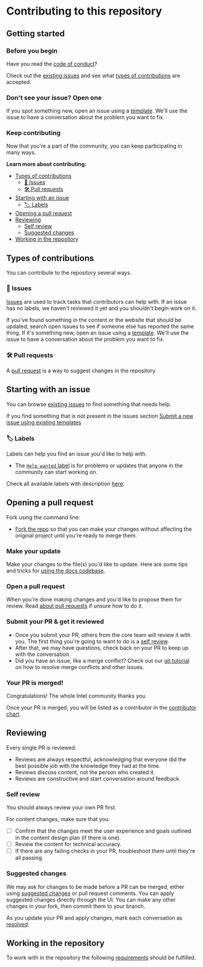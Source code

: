 # Contributing to this repository <!-- omit in toc -->

## Getting started <!-- omit in toc -->

### Before you begin

Have you read the [code of conduct](CODE_OF_CONDUCT.md)?

Check out the [existing issues](https://github.com/rfprod/nx-ng-starter/issues) and see what [types of contributions](#types-of-contributions) are accepted.

### Don't see your issue? Open one

If you spot something new, open an issue using a [template](https://github.com/rfprod/nx-ng-starter/issues/new/choose). We'll use the issue to have a conversation about the problem you want to fix.

### Keep contributing

Now that you're a part of the community, you can keep participating in many ways.

**Learn more about contributing:**

- [ Types of contributions](#types-of-contributions)
  - [:memo: Issues](#memo-issues)
  - [:hammer_and_wrench: Pull requests](#hammer_and_wrench-pull-requests)
- [Starting with an issue](#starting-with-an-issue)
  - [:label: Labels](#label-labels)
- [Opening a pull request](#opening-a-pull-request)
- [Reviewing](#reviewing)
  - [Self review](#self-review)
  - [Suggested changes](#suggested-changes)
- [Working in the repository](#working-in-the-repository)

## Types of contributions

You can contribute to the repository several ways.

### :memo: Issues

[Issues](https://docs.github.com/en/github/managing-your-work-on-github/about-issues) are used to track tasks that contributors can help with. If an issue has no labels, we haven't reviewed it yet and you shouldn't begin work on it.

If you've found something in the content or the website that should be updated, search open issues to see if someone else has reported the same thing. If it's something new, open an issue using a [template](https://github.com/rfprod/nx-ng-starter/issues/new/choose). We'll use the issue to have a conversation about the problem you want to fix.

### :hammer_and_wrench: Pull requests

A [pull request](https://docs.github.com/en/github/collaborating-with-issues-and-pull-requests/about-pull-requests) is a way to suggest changes in the repository.

## Starting with an issue

You can browse [existing issues](https://github.com/rfprod/nx-ng-starter/issues) to find something that needs help.

If you find something that is not present in the issues section [Submit a new issue using existing templates](https://github.com/rfprod/nx-ng-starter/issues/new/choose)

### :label: Labels

Labels can help you find an issue you'd like to help with.

- The [`Help wanted` label](https://github.com/github/docs/issues?q=is%3Aopen+is%3Aissue+label%3A%22help+wanted%22) is for problems or updates that anyone in the community can start working on.

Check all available labels with description [here](https://github.com/rfprod/nx-ng-starter/labels).

## Opening a pull request

Fork using the command line:

- [Fork the repo](https://docs.github.com/en/github/getting-started-with-github/fork-a-repo#fork-an-example-repository) so that you can make your changes without affecting the original project until you're ready to merge them.

### Make your update

Make your changes to the file(s) you'd like to update. Here are some tips and tricks for [using the docs codebase](#working-in-the-repository).

### Open a pull request

When you're done making changes and you'd like to propose them for review. Read [about pull requests](https://docs.github.com/en/github/collaborating-with-pull-requests/proposing-changes-to-your-work-with-pull-requests/about-pull-requests) if unsure how to do it.

### Submit your PR & get it reviewed

- Once you submit your PR, others from the core team will review it with you. The first thing you're going to want to do is a [self review](#self-review).
- After that, we may have questions, check back on your PR to keep up with the conversation.
- Did you have an issue, like a merge conflict? Check out our [git tutorial](https://lab.github.com/githubtraining/managing-merge-conflicts) on how to resolve merge conflicts and other issues.

### Your PR is merged!

Congratulations! The whole Intel community thanks you.

Once your PR is merged, you will be listed as a contributor in the [contributor chart](https://github.com/rfprod/nx-ng-starter/graphs/contributors).

## Reviewing

Every single PR is reviewed.

- Reviews are always respectful, acknowledging that everyone did the best possible job with the knowledge they had at the time.
- Reviews discuss content, not the person who created it.
- Reviews are constructive and start conversation around feedback.

### Self review

You should always review your own PR first.

For content changes, make sure that you:

- [ ] Confirm that the changes meet the user experience and goals outlined in the content design plan (if there is one).
- [ ] Review the content for technical accuracy.
- [ ] If there are any failing checks in your PR, troubleshoot them until they're all passing.

### Suggested changes

We may ask for changes to be made before a PR can be merged, either using [suggested changes](https://docs.github.com/en/github/collaborating-with-issues-and-pull-requests/incorporating-feedback-in-your-pull-request) or pull request comments. You can apply suggested changes directly through the UI. You can make any other changes in your fork, then commit them to your branch.

As you update your PR and apply changes, mark each conversation as [resolved](https://docs.github.com/en/github/collaborating-with-issues-and-pull-requests/commenting-on-a-pull-request#resolving-conversations).

## Working in the repository

To work with in the repository the following [requirements](https://github.com/rfprod/nx-ng-starter#requirements) should be fulfilled.
